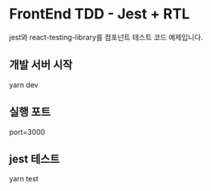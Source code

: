 # FrontEnd TDD - Jest + RTL
jest와 react-testing-library를  컴포넌트 테스트 코드 예제입니다.

## 개발 서버 시작
yarn dev 

## 실행 포트
port=3000

## jest 테스트
yarn test
